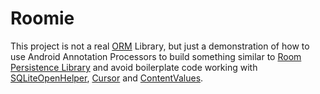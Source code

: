 Roomie
===================


This project is not a real [ORM](https://en.wikipedia.org/wiki/Object-relational_mapping) Library, but just a demonstration of
how to use Android Annotation Processors to build something similar to [Room Persistence Library](https://developer.android.com/training/data-storage/room/index.html)
and avoid boilerplate code working with [SQLiteOpenHelper](https://developer.android.com/reference/android/database/sqlite/SQLiteOpenHelper.html),
[Cursor](https://developer.android.com/reference/android/database/Cursor.html) and [ContentValues](https://developer.android.com/reference/android/content/ContentValues.html).